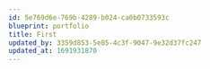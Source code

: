 ```yaml
---
id: 5e769d6e-769b-4289-b024-ca0b0733593c
blueprint: portfolio
title: First
updated_by: 3359d853-5e05-4c3f-9047-9e32d37fc247
updated_at: 1691931870
---
```

